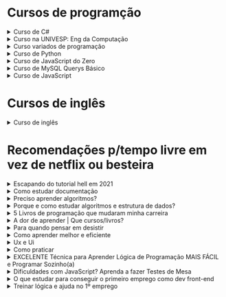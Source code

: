 # Cursos de programção
<div>
  <details>
    <summary>Curso de C#</summary>
    <p> https://www.youtube.com/watch?v=PKMm-cHe56g </p>
  </details>
</div>

<div>
  <details>
    <summary>Curso na UNIVESP: Eng da Computação</summary>
    <p> https://www.youtube.com/@univesptv/playlists </p>
  </details>
</div>

<div>
  <details>
    <summary>Curso variados de programação</summary>
    <p>https://github.com/Coding-in-community/materiais </p>
  </details>
</div>

<div>
  <details>
    <summary>Curso de Python </summary>
    <p>https://github.com/morgannadev/estudandopython</p>
  </details>
</div>

<div>
  <details>
    <summary>Curso de JavaScript do Zero</summary>
    <p>https://www.betrybe.com/curso-de-programacao-javascript-do-zero?utm_campaign=MKT_JSdoZero&utm_medium=email&_hsmi=259747428&_hsenc=p2ANqtz-9WbuZLjMxjc1EyFM-R5LK3KzJKOx_SrptVrQhqRWAqvU9WxVZM4P4ilLnnOtU1rI_e3vZWviAghMJ3vWZAq495CztsAw&utm_content=259747428&utm_source=hs_email </p>
  </details>
</div>

<div>
  <details>
    <summary>Curso de MySQL Querys Básico </summary>
    <p> https://www.youtube.com/playlist?list=PL_Ts805tCxIbTeTl12j6QEeldtipT-qPN  </p>
  </details>
</div>

<div>
  <details>
    <summary>Curso de JavaScript </summary>
    <p> https://drive.google.com/drive/u/0/folders/0B5wRLaUPKYooY2RtdWV0aDA2U1k?resourcekey=0-0a-pnlST0HKTdyP-kTjhfg </p>
  </details>
</div>

# Cursos de inglês
<div>
  <details>
    <summary>Curso de inglês</summary>
    <p> https://www.nacaofluente.com/blog/como-aprender-ingles-no-youtube/   </p>
  </details>
</div>

# Recomendações p/tempo livre em vez de netflix ou besteira
<div>
  <details>
    <summary>Escapando do tutorial hell em 2021</summary>
    <p> https://www.youtube.com/watch?v=kiwDGIn9584    </p>
  </details>
</div>

<div>
  <details>
    <summary>Como estudar documentação</summary>
    <p> https://www.youtube.com/watch?v=Sm_r3qamCzU    </p>
  </details>
</div>

<div>
  <details>
    <summary>Preciso aprender algoritmos?</summary>
    <p> https://www.youtube.com/watch?v=zTFLt7pBDHg   </p>
  </details>
</div>

<div>
  <details>
    <summary>Porque e como estudar algoritmos e estrutura de dados?</summary>
    <p> https://www.youtube.com/watch?v=SqBgnMgFQTU   </p>
  </details>
</div>

<div>
  <details>
    <summary>5 Livros de programação que mudaram minha carreira</summary>
    <p> https://www.youtube.com/watch?v=x3-s0HidA04   </p>
  </details>
</div>

<div>
  <details>
    <summary>A dor de aprender | Que cursos/livros?</summary>
    <p> https://www.youtube.com/watch?v=HEaIsKm-pao   </p>
  </details>
</div>

<div>
  <details>
    <summary>Para quando pensar em desistir</summary>
    <p> https://www.youtube.com/watch?v=Q5XQWBJoDlQ   </p>
  </details>
</div>

<div>
  <details>
    <summary>Como aprender melhor e eficiente</summary>
    <p> https://www.youtube.com/watch?v=kM1c942AelM  </p>
    <p> https://www.youtube.com/watch?v=2qB5CAXAc7U&list=PLQlReT-q5pYy_B-emIsyBjNUdLVYITnMM </p>
    <p> https://www.youtube.com/watch?v=pLTJK7Dm4iY </p>
  </details>
</div>

<div>
  <details>
    <summary>Ux e Ui</summary>
    <p> https://medium.com/aela/qual-a-diferen%C3%A7a-entre-ux-e-ui-design-entenda-de-uma-vez-95b4aeb68479  </p>
    <p> https://catarinasdesign.com.br/ux-design/ </p>
    <p> https://medium.com/aela/o-que-%C3%A9-ux-design-2f8161cd1a7b</p>
  </details>
</div>

<div>
  <details>
    <summary>Como praticar </summary>
    <p> https://www.youtube.com/watch?v=Mzo-t6_em0g</p>
  </details>
</div>

<div>
  <details>
    <summary>EXCELENTE Técnica para Aprender Lógica de Programação MAIS FÁCIL e Programar Sozinho(a) </summary>
    <p> https://www.youtube.com/watch?v=uErxkLD9D-k </p>
    <p> https://www.youtube.com/watch?v=9IgXYm_b_3k&t=0s </p>
  </details>
</div>

<div>
  <details>
    <summary>Dificuldades com JavaScript? Aprenda a fazer Testes de Mesa </summary>
    <p> https://www.youtube.com/watch?v=h5zWEe_12sw </p>
  </details>
</div>

<div>
  <details>
    <summary>O que estudar para conseguir o primeiro emprego como dev front-end </summary>
    <p> https://www.youtube.com/watch?v=K3Cm6T6a3pA </p>
  </details>
</div>

<div>
  <details>
    <summary>Treinar lógica e ajuda no 1º emprego</summary>
    <p>https://coderbyte.com/</p>
    <p>https://codegym.cc/</p>
    <p>https://www.codewars.com/</p> 
    <p>https://leetcode.com/</p>
    <p>https://www.interviewbit.com/</p> 
    <p>https://www.hackerrank.com/</p>
  </details>
</div>